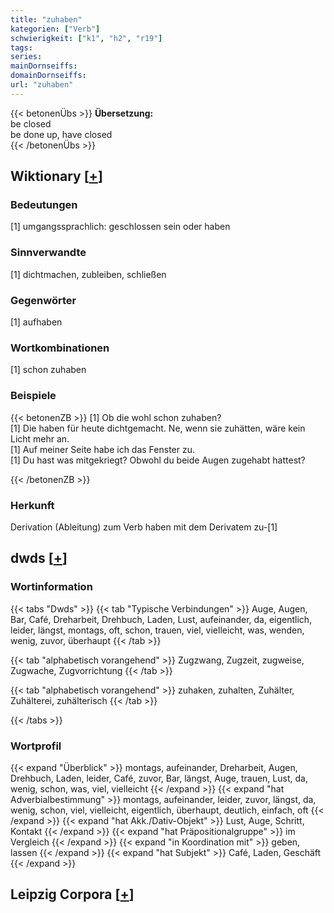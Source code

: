 ```yaml
---
title: "zuhaben"
kategorien: ["Verb"]
schwierigkeit: ["k1", "h2", "r19"]
tags:
series:
mainDornseiffs:
domainDornseiffs:
url: "zuhaben"
---
```


{{< betonenÜbs >}}
**Übersetzung:**  
be closed  
be done up, have  closed  
{{< /betonenÜbs >}}

## Wiktionary [[+](https://de.wiktionary.org/wiki/zuhaben)]

### Bedeutungen
[1] umgangssprachlich: geschlossen sein oder haben  

### Sinnverwandte
[1] dichtmachen, zubleiben, schließen  

### Gegenwörter
[1] aufhaben  

### Wortkombinationen
[1] schon zuhaben  

### Beispiele
{{< betonenZB >}}
[1] Ob die wohl schon zuhaben?  
[1] Die haben für heute dichtgemacht. Ne, wenn sie zuhätten, wäre kein Licht mehr an.  
[1] Auf meiner Seite habe ich das Fenster zu.  
[1] Du hast was mitgekriegt? Obwohl du beide Augen zugehabt hattest?  

{{< /betonenZB >}}
### Herkunft
Derivation (Ableitung) zum Verb haben mit dem Derivatem zu-[1]  



## dwds [[+](https://www.dwds.de/wb/zuhaben)]

### Wortinformation
{{< tabs "Dwds" >}}
{{< tab "Typische Verbindungen" >}}
Auge, Augen, Bar, Café, Dreharbeit, Drehbuch, Laden, Lust, aufeinander, da, eigentlich, leider, längst, montags, oft, schon, trauen, viel, vielleicht, was, wenden, wenig, zuvor, überhaupt
{{< /tab >}}

{{< tab "alphabetisch vorangehend" >}}
Zugzwang, Zugzeit, zugweise, Zugwache, Zugvorrichtung
{{< /tab >}}

{{< tab "alphabetisch vorangehend" >}}
zuhaken, zuhalten, Zuhälter, Zuhälterei, zuhälterisch
{{< /tab >}}

{{< /tabs >}}

### Wortprofil
{{< expand "Überblick" >}} montags, aufeinander, Dreharbeit, Augen, Drehbuch, Laden, leider, Café, zuvor, Bar, längst, Auge, trauen, Lust, da, wenig, schon, was, viel, vielleicht {{< /expand >}}
{{< expand "hat Adverbialbestimmung" >}} montags, aufeinander, leider, zuvor, längst, da, wenig, schon, viel, vielleicht, eigentlich, überhaupt, deutlich, einfach, oft {{< /expand >}}
{{< expand "hat Akk./Dativ-Objekt" >}} Lust, Auge, Schritt, Kontakt {{< /expand >}}
{{< expand "hat Präpositionalgruppe" >}} im Vergleich {{< /expand >}}
{{< expand "in Koordination mit" >}} geben, lassen {{< /expand >}}
{{< expand "hat Subjekt" >}} Café, Laden, Geschäft {{< /expand >}}

## Leipzig Corpora [[+](https://corpora.uni-leipzig.de/en/res?word=zuhaben&corpusId=deu_newscrawl-public_2018)]


